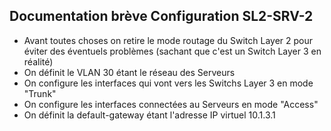 ## Documentation brève Configuration SL2-SRV-2

- Avant toutes choses on retire le mode routage du Switch Layer 2 pour éviter des éventuels problèmes (sachant que c'est un Switch Layer 3 en réalité)
- On définit le VLAN 30 étant le réseau des Serveurs
- On configure les interfaces qui vont vers les Switchs Layer 3 en mode "Trunk"
- On configure les interfaces connectées au Serveurs en mode "Access"
- On définit la default-gateway étant l'adresse IP virtuel 10.1.3.1
